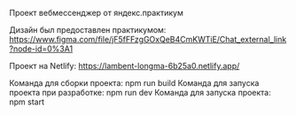 Проект вебмессенджер от яндекс.практикум

Дизайн был предоставлен практикумом: https://www.figma.com/file/jF5fFFzgGOxQeB4CmKWTiE/Chat_external_link?node-id=0%3A1

Проект на Netlify: https://lambent-longma-6b25a0.netlify.app/

Команда для сборки проекта: npm run build
Команда для запуска проекта при разработке: npm run dev
Команда для запуска проекта: npm start
